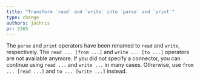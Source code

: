 ```yaml
---
title: "Transform `read` and `write` into `parse` and `print`"
type: change
authors: jachris
pr: 3365
---
```


The `parse` and `print` operators have been renamed to `read` and `write`,
respectively. The `read ... [from ...]` and `write ... [to ...]` operators
are not available anymore. If you did not specify a connector, you can
continue using `read ...` and `write ...` in many cases. Otherwise, use
`from ... [read ...]` and `to ... [write ...]` instead.
